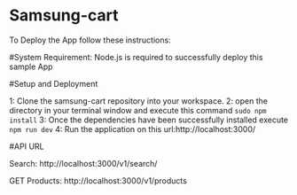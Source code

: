 # Samsung-cart


To Deploy the App follow these instructions:


#System Requirement:
  Node.js is required to successfully deploy this sample App

#Setup and Deployment

  1: Clone the samsung-cart repository into your workspace.
  2: open the directory in your terminal window and  execute this command  `sudo npm install`
  3: Once the dependencies have been successfully installed execute `npm run dev`
  4: Run the application on this  url:http://localhost:3000/


#API URL

Search:
http://localhost:3000/v1/search/

GET Products:
http://localhost:3000/v1/products
